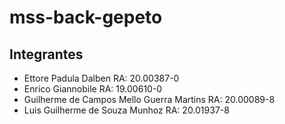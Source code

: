 # mss-back-gepeto

## Integrantes
- Ettore Padula Dalben RA: 20.00387-0
- Enrico Giannobile RA: 19.00610-0
- Guilherme de Campos Mello Guerra Martins RA: 20.00089-8
- Luis Guilherme de Souza Munhoz RA: 20.01937-8

